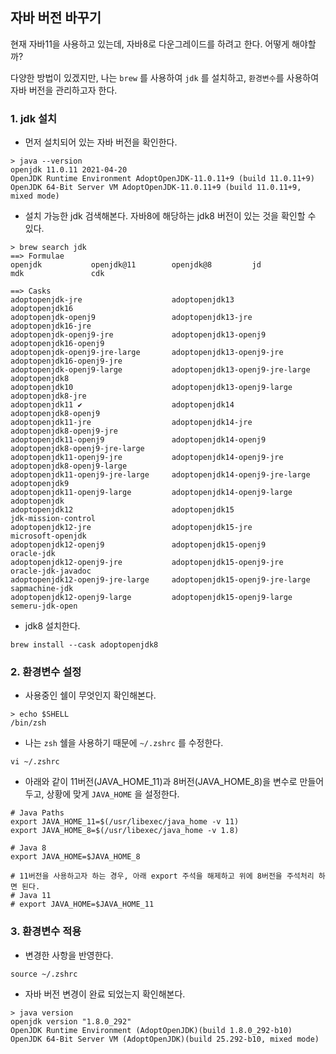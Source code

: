 ## 자바 버전 바꾸기

현재 자바11을 사용하고 있는데, 자바8로 다운그레이드를 하려고 한다. 어떻게 해야할까?

다양한 방법이 있겠지만, 나는  `brew` 를 사용하여 `jdk` 를 설치하고, `환경변수`를 사용하여 자바 버전을 관리하고자 한다.



### 1. jdk 설치

- 먼저 설치되어 있는 자바 버전을 확인한다.

```shell
> java --version
openjdk 11.0.11 2021-04-20
OpenJDK Runtime Environment AdoptOpenJDK-11.0.11+9 (build 11.0.11+9)
OpenJDK 64-Bit Server VM AdoptOpenJDK-11.0.11+9 (build 11.0.11+9, mixed mode)
```

- 설치 가능한 jdk 검색해본다. 자바8에 해당하는 jdk8 버전이 있는 것을 확인할 수 있다.

```shell
> brew search jdk
==> Formulae
openjdk           openjdk@11        openjdk@8         jd                mdk               cdk

==> Casks
adoptopenjdk-jre                    adoptopenjdk13                      adoptopenjdk16
adoptopenjdk-openj9                 adoptopenjdk13-jre                  adoptopenjdk16-jre
adoptopenjdk-openj9-jre             adoptopenjdk13-openj9               adoptopenjdk16-openj9
adoptopenjdk-openj9-jre-large       adoptopenjdk13-openj9-jre           adoptopenjdk16-openj9-jre
adoptopenjdk-openj9-large           adoptopenjdk13-openj9-jre-large     adoptopenjdk8
adoptopenjdk10                      adoptopenjdk13-openj9-large         adoptopenjdk8-jre
adoptopenjdk11 ✔                    adoptopenjdk14                      adoptopenjdk8-openj9
adoptopenjdk11-jre                  adoptopenjdk14-jre                  adoptopenjdk8-openj9-jre
adoptopenjdk11-openj9               adoptopenjdk14-openj9               adoptopenjdk8-openj9-jre-large
adoptopenjdk11-openj9-jre           adoptopenjdk14-openj9-jre           adoptopenjdk8-openj9-large
adoptopenjdk11-openj9-jre-large     adoptopenjdk14-openj9-jre-large     adoptopenjdk9
adoptopenjdk11-openj9-large         adoptopenjdk14-openj9-large         adoptopenjdk
adoptopenjdk12                      adoptopenjdk15                      jdk-mission-control
adoptopenjdk12-jre                  adoptopenjdk15-jre                  microsoft-openjdk
adoptopenjdk12-openj9               adoptopenjdk15-openj9               oracle-jdk
adoptopenjdk12-openj9-jre           adoptopenjdk15-openj9-jre           oracle-jdk-javadoc
adoptopenjdk12-openj9-jre-large     adoptopenjdk15-openj9-jre-large     sapmachine-jdk
adoptopenjdk12-openj9-large         adoptopenjdk15-openj9-large         semeru-jdk-open
```

- jdk8 설치한다.

```shell
brew install --cask adoptopenjdk8
```



### 2. 환경변수 설정

- 사용중인 쉘이 무엇인지 확인해본다.

```shell
> echo $SHELL
/bin/zsh
```

- 나는 `zsh` 쉘을 사용하기 때문에 `~/.zshrc` 를 수정한다.

```shell
vi ~/.zshrc
```

- 아래와 같이 11버전(JAVA_HOME_11)과 8버전(JAVA_HOME_8)을 변수로 만들어두고, 상황에 맞게 `JAVA_HOME` 을 설정한다.

```shell
# Java Paths
export JAVA_HOME_11=$(/usr/libexec/java_home -v 11)
export JAVA_HOME_8=$(/usr/libexec/java_home -v 1.8)

# Java 8
export JAVA_HOME=$JAVA_HOME_8

# 11버전을 사용하고자 하는 경우, 아래 export 주석을 해제하고 위에 8버전을 주석처리 하면 된다.
# Java 11
# export JAVA_HOME=$JAVA_HOME_11
```



### 3. 환경변수 적용

- 변경한 사항을 반영한다.

```shell
source ~/.zshrc
```

- 자바 버전 변경이 완료 되었는지 확인해본다.

```shell
> java version
openjdk version "1.8.0_292"
OpenJDK Runtime Environment (AdoptOpenJDK)(build 1.8.0_292-b10)
OpenJDK 64-Bit Server VM (AdoptOpenJDK)(build 25.292-b10, mixed mode)
```
